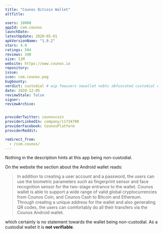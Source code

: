 ```yaml
---
title: "Counos Bitcoin Wallet"
altTitle: 

users: 10000
appId: com.counos
launchDate: 
latestUpdate: 2020-05-01
apkVersionName: "1.9.2"
stars: 4.0
ratings: 504
reviews: 348
size: 11M
website: https://www.counos.io
repository: 
issue: 
icon: com.counos.png
bugbounty: 
verdict: custodial # wip fewusers nowallet nobtc obfuscated custodial nosource nonverifiable reproducible bounty defunct
date: 2020-12-05
reviewStale: false
signer: 
reviewArchive:


providerTwitter: counoscoin
providerLinkedIn: company/11734790
providerFacebook: CounosPlatform
providerReddit: 

redirect_from:
  - /com.counos/
---
```



Nothing in the description hints at this app being non-custodial.

On the website the section about the Android wallet reads:

> In addition to creating a user account and a password, the users can use the biometric parameters such as fingerprint sensor and face recognition sensor for the two-stage entrance to the wallet. Counos wallet is able to support a wide range of valid global cryptocurrencies from Counos Coin, and Counos Cash to Bitcoin and Ethereum. Through creating a unique address for the wallet and also generating QR codes, the users can comfortably do all their transfers via the Counos Android wallet.

which certainly is no statement towards the wallet being non-custodial. As a
custodial wallet it is **not verifiable**.
